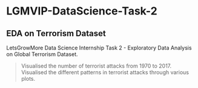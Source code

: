 # LGMVIP-DataScience-Task-2
## EDA on Terrorism Dataset

LetsGrowMore Data Science Internship Task 2 - Exploratory Data Analysis on Global Terrorism Dataset.

> Visualised the number of terrorist attacks from 1970 to 2017.
> Visualised the different patterns in terrorist attacks through various plots.
